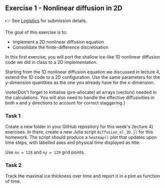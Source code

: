 <!--This file was generated, do not modify it.-->
## Exercise 1 - **Nonlinear diffusion in 2D**

👉 See [Logistics](/logistics/#submission) for submission details.

The goal of this exercise is to:
- Implement a 2D nonlinear diffusion equation
- Consolidate the finite-difference discretisation

In this first exercise, you will port the shallow ice-like 1D nonlinear diffusion code we did in class to a 2D implementation.

Starting from the 1D nonlinear diffusion equation we discussed in lecture 4, extend the 1D code to a 2D configuration. Use the same parameters for the $y$-dimension quantities as the one you already have for the $x$-dimension.

\note{Don't forget to initialise (pre-allocate) all arrays (vectors) needed in the calculations. You will also need to handle the effective diffusivities in both $x$ and $y$ directions to account for correct staggering.}

### Task 1

Create a new folder in your GitHub repository for this week's (lecture 4) exercises. In there, create a new Julia script `diffusion_nl_2D.jl` for this homework. The script should produce a `heatmap()` plot that updates upon time steps, with labelled axes and physical time displayed as title.

Use `nx = 128` and `ny = 129` grid points.

### Task 2

Track the maximal ice thickness over time and report it in a plot as function of time.

